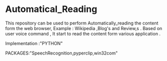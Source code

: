 # Automatical_Reading
This repository can be used to perform Automatically_reading  the content  form the web browser,
Example : Wikipedia ,Blog's and Review,s . 
Based on user voice command  , 
It start to read the content  form various application .

Implementation :"PYTHON"

PACKAGES:"SpeechRecognition,pyperclip,win32com"


